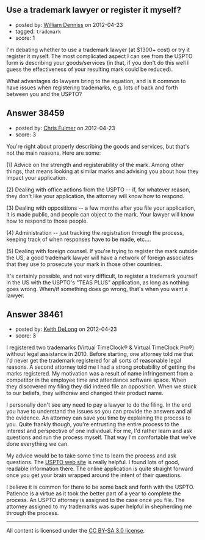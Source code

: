 ## Use a trademark lawyer or register it myself?

- posted by: [William Denniss](https://stackexchange.com/users/-1/14751-william-denniss) on 2012-04-23
- tagged: `trademark`
- score: 1

I'm debating whether to use a trademark lawyer (at $1300+ cost) or try it register it myself. The most complicated aspect I can see from the USPTO form is describing your goods/services (in that, if you don't do this well I guess the effectiveness of your resulting mark could be reduced).

What advantages do lawyers bring to the equation,  and is it common to have issues when registering trademarks, e.g. lots of back and forth between you and the USPTO?


## Answer 38459

- posted by: [Chris Fulmer](https://stackexchange.com/users/-1/17026-chris-fulmer) on 2012-04-23
- score: 3

You're right about properly describing the goods and services, but that's not the main reasons.  Here are some:

(1)  Advice on the strength and registerability of the mark.  Among other things, that means looking at similar marks and advising you about how they impact your application.

(2)  Dealing with office actions from the USPTO -- if, for whatever reason, they don't like your application, the attorney will know how to respond.

(3)  Dealing with oppositions -- a few months after you file your application, it is made public, and people can object to the mark. Your lawyer will know how to respond to those people.

(4)  Administration -- just tracking the registration through the process, keeping track of when responses have to be made, etc....

(5)  Dealing with foreign counsel.  If you're trying to register the mark outside the US, a good trademark lawyer will have a network of foreign associates that they use to prosecute your mark in those other countries.

It's certainly possible, and not very difficult, to register a trademark yourself in the US with the USPTO's "TEAS PLUS" application, as long as nothing goes wrong.  When/if something does go wrong, that's when you want a lawyer.


## Answer 38461

- posted by: [Keith DeLong](https://stackexchange.com/users/-1/888-keith-delong) on 2012-04-23
- score: 3

<p>I registered two trademarks (Virtual TimeClock® &amp; Virtual TimeClock Pro®) without legal assistance in 2010. Before starting, one attorney told me that I'd never get the trademark registered for all sorts of reasonable legal reasons. A second attorney told me I had a strong probability of getting the marks registered. My motivation was a result of name infringement from a competitor in the employee time and attendance software space. When they discovered my filing they did indeed file an opposition. When we stuck to our beliefs, they withdrew and changed their product name. </p>

<p>I personally don't see any need to pay a lawyer to do the filing. In the end you have to understand the issues so you can provide the answers and all the evidence. An attorney can save you time by explaining the process to you. Quite frankly though, you're entrusting the entire process to the interest and perspective of one individual. For me, I'd rather learn and ask questions and run the process myself. That way I'm comfortable that we've done everything we can.</p>

<p>My advice would be to take some time to learn the process and ask questions. The <a href="http://tarr.uspto.gov/" rel="nofollow">USPTO web site</a> is really helpful. I found lots of good, readable information there. The online application is quite straight forward once you get your brain wrapped around the intent of their questions.</p>

<p>I believe it is common for there to be some back and forth with the USPTO. Patience is a virtue as it took the better part of a year to complete the process. An USPTO attorney is assigned to the case once you file. The attorney assigned to my trademarks was super helpful in shepherding me through the process.</p>




---

All content is licensed under the [CC BY-SA 3.0 license](https://creativecommons.org/licenses/by-sa/3.0/).
